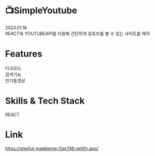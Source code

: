 # 📺SimpleYoutube
2023.01.18<br>
REACT와 YOUTUBEAPI를 이용해 간단하게 유튜브를 볼 수 있는 사이트를 제작<br>
# Features
다크모드<br>
검색기능<br>
인기동영상<br>
# Skills & Tech Stack
REACT<br>
# Link
https://gleeful-madeleine-0ae746.netlify.app/
